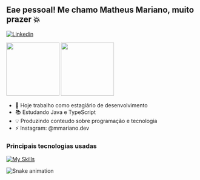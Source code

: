 ## Eae pessoal! Me chamo Matheus Mariano, muito prazer 💥

[![Linkedin](https://img.shields.io/badge/LinkedIn-0077B5?style=for-the-badge&logo=linkedin&logoColor=white)](https://www.linkedin.com/in/matheus-mariano-077b2425b/)


<div>
    <img height="140em" src="https://github-readme-stats.vercel.app/api?username=mathsanches&show_icons=true&theme=transparent&include_all_commits=true&count_private=true">
    <img height="140em" src="https://github-readme-stats.vercel.app/api/top-langs?username=mathsanches&layout=compact&langs_count=16&theme=transparent">
</div>


- 🔭 Hoje trabalho como estagiário de desenvolvimento
- 📚 Estudando Java e TypeScript
- 💡 Produzindo conteudo sobre programação e tecnologia
- ⚡ Instagram: @mmariano.dev

### Principais tecnologias usadas 

[![My Skills](https://skillicons.dev/icons?i=java,kotlin,js,nodejs,typescript,python,mysql)](https://skillicons.dev)

![Snake animation](https://github.com/danielbped/danielbped/blob/output/github-contribution-grid-snake.svg)
